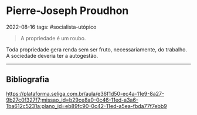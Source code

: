 # Pierre-Joseph Proudhon
2022-08-16
tags: #socialista-utópico

> A propriedade é um roubo.

Toda propriedade gera renda sem ser fruto, necessariamente, do trabalho. A sociedade deveria ter a autogestão.

-----------------------------------------------
## Bibliografia

https://plataforma.seliga.com.br/aula/e36f1d50-ec4a-11e9-8a27-9b27c0f327f7;missao_id=b29ce8a0-0c46-11ed-a3a6-1ba612c5231a;plano_id=eb89fc90-0c42-11ed-a5ea-fbda77f7ebb9
